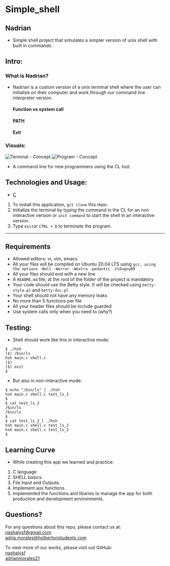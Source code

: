 # Simple_shell
## Nadrian
*  Simple shell project that simulates a simpler version of unix shell with built in commands.
  
  ## **Intro**: 
### **What is Nadrian?** 
* Nadrian is a custom version of a unix terminal shell where the user can initialize on their computer and work through our command line interpreter version.
	#### Function vs system call
  #### PATH
  #### Exit

### **Visuals**: 

![Terminal - Concept](./client/src/images/png/logo-black.png)
![Program - Concept](./client/src/images/png/logo-white.png)
- A command line for new programmers using the CL tool.

## Technologies and Usage:
- [C](https://www.w3schools.com/c/c_intro.php)

1. To install this application, `git clone` this repo.
2. Initialize the terminal by typing the command in the CL for an non interactive version or `init command` to start the shell in an interactive version.
3. Type `exit`or `CTRL + D` to terminate the program.
_____________________________________________________________________________________________
## Requirements
* Allowed editors: vi, vim, emacs
* All your files will be compiled on Ubuntu 20.04 LTS using `gcc, using the options -Wall -Werror -Wextra -pedantic -std=gnu89`
* All your files should end with a new line
* A `README.md` file, at the root of the folder of the project is mandatory
* Your code should use the Betty style. It will be checked using `betty-style.pl` and `betty-doc.pl`
* Your shell should not have any memory leaks
* No more than 5 functions per file
* All your header files should be include guarded
* Use system calls only when you need to (why?)

## Testing:
* Shell should work like this in interactive mode:
```
$ ./hsh
($) /bin/ls
hsh main.c shell.c
($)
($) exit
$
```
* But also in non-interactive mode:
```
$ echo "/bin/ls" | ./hsh
hsh main.c shell.c test_ls_2
$
$ cat test_ls_2
/bin/ls
/bin/ls
$
$ cat test_ls_2 | ./hsh
hsh main.c shell.c test_ls_2
hsh main.c shell.c test_ls_2
$
```

## Learning Curve
* While creating this app we learned and practice:
1. C language
2. SHELL basics.
3. File Input and Outputs.
4. Implement aux functions.
5. Implemented the functions and libaries to manage the app for both production and development environments.

## Questions?
For any questions about this repo, please contact us at: </br>
[nashalysf@gmail.com](mailto:nashalysf@gmail.com) </br>
[adria.morales@holbertonstudents.com](mailto:adria.morales@holbertonstudents.com)

To view more of our works, please visit out GitHub: </br> 
[nashalysf](https://github.com/nashalysf) </br>
[adrianmorales21](https://github.com/Adrianmorales21)

